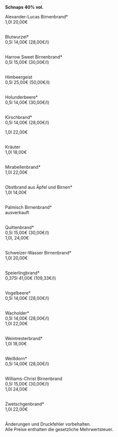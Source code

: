 **Schnaps 40% vol.**

Alexander-Lucas Birnenbrand*\
1,0l 20,00€\
<br>

Blutwurzel*\
0,5l 14,00€ (28,00€/l)\
<br>

Harrow Sweet Birnenbrand*\
0,5l 15,00€ (30,00€/l)\
<br>

Himbeergeist\
0,5l 25,00€ (50,00€/l)\
<br>

Holunderbeere*\
0,5l 14,00€ (30,00€/l)\
<br>

Kirschbrand*\
0,5l 14,00€ (28,00€/l)

1,0l 22,00€\
<br>

Kräuter\
1,0l 18,00€\
<br>

Mirabellenbrand*\
1,0l 22,00€\
<br>

Obstbrand aus Äpfel und Birnen*\
1,0l 14,00€\
<br>

Palmisch Birnenbrand*\
ausverkauft\
<br>

Quittenbrand*\
0,5l 15,00€ (30,00€/l)\
1,0l, 24,00€\
<br>

Schweizer-Wasser Birnenbrand*\
1,0l 20,00€\
<br>

Speierlingbrand*\
0,375l 41,00€ (109,33€/l)\
<br>

Vogelbeere*\
0,5l 14,00€ (28,00€/l)\
<br>

Wacholder*\
0,5l 14,00€ (28,00€/l)\
1,0l 22,00€\
<br>

Weintresterbrand*\
1,0l 18,00€\
<br>

Weißdorn*\
0,5l 14,00€ (28,00€/l)\
<br>

Williams-Christ Birnenbrand\
0,5l 15,00€ (30,00€/l)\
1,0l 24,00€\
<br>

Zwetschgenbrand*\
1,0l 22,00€\
<br>

Änderungen und Druckfehler vorbehalten.\
Alle Preise enthalten die gesetzliche Mehrwertsteuer.
